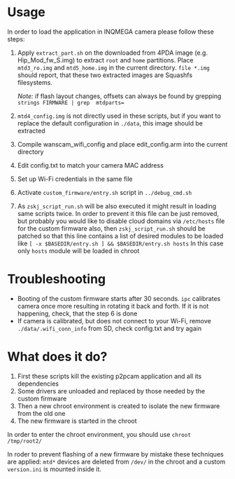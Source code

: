 # Usage

In order to load the application in INQMEGA camera please follow these steps:
1. Apply `extract_part.sh` on the downloaded from 4PDA image (e.g. Hip_Mod_fw_S.img) to extract `root` and `home` partitions. Place `mtd3_ro.img` and `mtd5_home.img` in the current directory.
`file *.img` should report, that these two extracted images are Squashfs filesystems.

      _Note:_ if flash layout changes, offsets can always be found by grepping `strings FIRMWARE | grep  mtdparts=`
2. `mtd4_config.img` is not directly used in these scripts, but if you want to replace the default configuration in `./data`, this image should be extracted
3. Compile wanscam_wifi_config and place edit_config.arm into the current directory
4. Edit config.txt to match your camera MAC address
5. Set up Wi-Fi credentials in the same file
6. Activate `custom_firmware/entry.sh` script in `../debug_cmd.sh`
7. As `zskj_script_run.sh` will be also executed it might result in loading same scripts twice. In order to prevent it this file can be just removed, but probably you would like to disable cloud domains via `/etc/hosts` file for the custom firmware also, then `zskj_script_run.sh` should be patched so that this line contains a list of desired modules to be loaded like 
`[ -x $BASEDIR/entry.sh ] && $BASEDIR/entry.sh hosts`
In this case only `hosts` module will be loaded in chroot

# Troubleshooting
* Booting of the custom firmware starts after 30 seconds. `ipc` calibrates camera once more resulting in rotating it back and forth. If it is not happening, check, that the step 6 is done
* If camera is calibrated, but does not connect to your Wi-Fi, remove `./data/.wifi_conn_info` from SD, check config.txt and try again

# What does it do?

1. First these scripts kill the existing p2pcam application and all its dependencies
2. Some drivers are unloaded and replaced by those needed by the custom firmware
3. Then a new chroot environment is created to isolate the new firmware from the old one
4. The new firmware is started in the chroot

In order to enter the chroot environment, you should use `chroot /tmp/root2/`

In roder to prevent flashing of a new firmware by mistake these techniques are applied: `mtd*` devices are deleted from `/dev/` in the chroot and a custom `version.ini` is mounted inside it.
